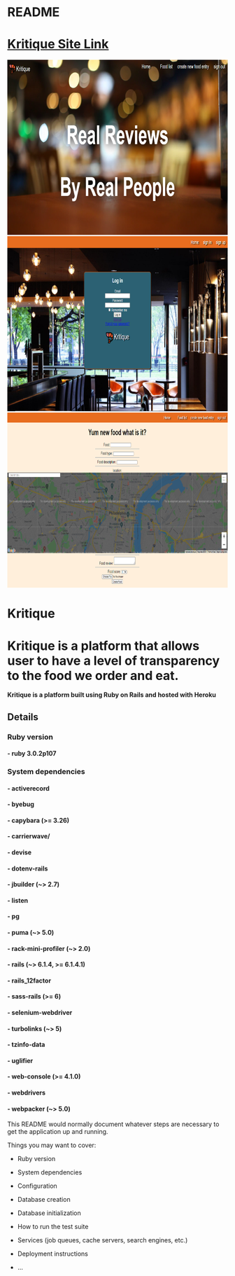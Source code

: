 # README
<h1><a href="https://kritique-food-app.herokuapp.com/">Kritique Site Link</a></h1>

<img src=".\app\assets\images\kritique-food-app.png" width="100%" height="400px">
<br>
<img src=".\app\assets\images\kritique-login-form.png" width="100%" height="400px">
<br>
<img src=".\app\assets\images\kritique-form-1.png" width="100%" height="400px">
<br>


<h1>Kritique</h1>

<h1>Kritique is a platform that allows user to have a level of transparency to the food we order and eat.</h1>

<strong> Kritique is a platform built using Ruby on Rails and hosted with Heroku </strong>

<h2>Details</h2>
<h3>Ruby version</h3>
<h4>- ruby 3.0.2p107</h4>

<h3>System dependencies</h3>
<h4 margin="40px">- activerecord</h4>
<h4 margin="40px">- byebug</h4>
<h4 margin="40px">- capybara (>= 3.26)</h4>
<h4 margin="40px">- carrierwave/<h4>
<h4 margin="40px">- devise<h4>
<h4 margin="40px">- dotenv-rails</h4>
<h4 margin="40px">- jbuilder (~> 2.7)</h4>
<h4 margin="40px">- listen</h4>
<h4 margin="40px">- pg</h4>
<h4 margin="40px">- puma (~> 5.0)</h4>
<h4 margin="40px">- rack-mini-profiler (~> 2.0)</h4>
<h4 margin="40px">- rails (~> 6.1.4, >= 6.1.4.1)</h4>
<h4 margin="40px">- rails_12factor</h4>
<h4 margin="40px">- sass-rails (>= 6)</h4>
<h4 margin="40px">- selenium-webdriver</h4>
<h4 margin="40px">- turbolinks (~> 5)</h4>
<h4 margin="40px">- tzinfo-data</h4>
<h4 margin="40px">- uglifier</h4>
<h4 margin="40px">- web-console (>= 4.1.0)</h4>
<h4 margin="40px">- webdrivers</h4>
<h4 margin="40px">- webpacker (~> 5.0)</h4>



This README would normally document whatever steps are necessary to get the
application up and running.

Things you may want to cover:

* Ruby version

* System dependencies

* Configuration

* Database creation

* Database initialization

* How to run the test suite

* Services (job queues, cache servers, search engines, etc.)

* Deployment instructions

* ...

